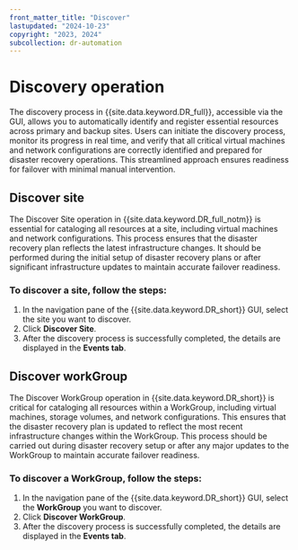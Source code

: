 ```yaml
---
front_matter_title: "Discover"
lastupdated: "2024-10-23"
copyright: "2023, 2024"
subcollection: dr-automation
---
```

# Discovery operation

The discovery process in {{site.data.keyword.DR_full}}, accessible via the GUI, allows you to automatically identify and register essential resources across primary and backup sites. Users can initiate the discovery process, monitor its progress in real time, and verify that all critical virtual machines and network configurations are correctly identified and prepared for disaster recovery operations. This streamlined approach ensures readiness for failover with minimal manual intervention.

## Discover site

The Discover Site operation in {{site.data.keyword.DR_full_notm}} is essential for cataloging all resources at a site, including virtual machines and network configurations. This process ensures that the disaster recovery plan reflects the latest infrastructure changes. It should be performed during the initial setup of disaster recovery plans or after significant infrastructure updates to maintain accurate failover readiness.

### To discover a site, follow the steps:

1. In the navigation pane of the {{site.data.keyword.DR_short}} GUI, select the site you want to discover.
2. Click **Discover Site**.
3. After the discovery process is successfully completed, the details are displayed in the **Events tab**.

## Discover workGroup

The Discover WorkGroup operation in {{site.data.keyword.DR_short}} is critical for cataloging all resources within a WorkGroup, including virtual machines, storage volumes, and network configurations. This ensures that the disaster recovery plan is updated to reflect the most recent infrastructure changes within the WorkGroup. This process should be carried out during disaster recovery setup or after any major updates to the WorkGroup to maintain accurate failover readiness.

### To discover a WorkGroup, follow the steps:

1. In the navigation pane of the {{site.data.keyword.DR_short}} GUI, select the **WorkGroup** you want to discover.
2. Click **Discover WorkGroup**.
3. After the discovery process is successfully completed, the details are displayed in the **Events tab**.
